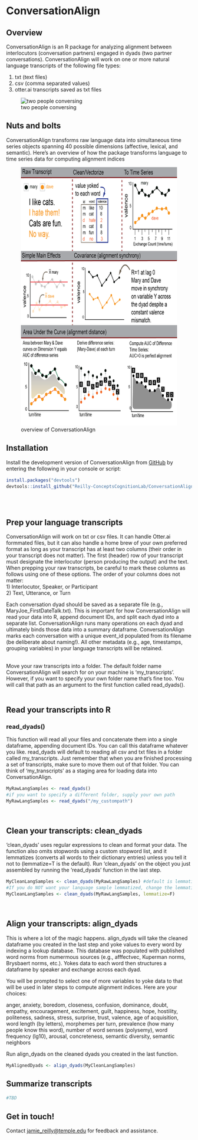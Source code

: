 
<!-- README.md is generated from README.Rmd. Please edit that file -->

# ConversationAlign

<!-- badges: start -->
<!-- badges: end -->

## Overview

ConversationAlign is an R package for analyzing alignment between
interlocutors (conversation partners) engaged in dyads (two partner
conversations). ConversationAlign will work on one or more natural
language transcripts of the following file types: <br/>

1)  txt (text files)
2)  csv (comma separated values)
3)  otter.ai transcripts saved as txt files

<figure>
<img src="man/figures/agepos1.jpg" height="400"
alt="two people conversing" />
<figcaption aria-hidden="true">two people conversing</figcaption>
</figure>

## Nuts and bolts

ConversationAlign transforms raw language data into simultaneous time
series objects spanning 40 possible dimensions (affective, lexical, and
semantic). Here’s an overview of how the package transforms language to
time series data for computing alignment indices<br/>

<figure>
<img src="man/figures/overview.png" height="700"
alt="overview of ConversationAlign" />
<figcaption aria-hidden="true">overview of
ConversationAlign</figcaption>
</figure>

## Installation

Install the development version of ConversationAlign from
[GitHub](https://github.com/) by entering the following in your console
or script:

``` r
install.packages("devtools")
devtools::install_github("Reilly-ConceptsCognitionLab/ConversationAlign")
```

<br/> <br/>

## Prep your language transcripts

ConversationAlign will work on txt or csv files. It can handle Otter.ai
formmated files, but it can also handle a home brew of your own
preferred format as long as your transcript has at least two columns
(their order in your transcript does not matter). The first (header) row
of your transcript must designate the interlocutor (person producing the
output) and the text. When prepping your raw transcripts, be careful to
mark these columns as follows using one of these options. The order of
your columns does not matter:<br/> 1) Interlocutor, Speaker, or
Participant<br/> 2) Text, Utterance, or Turn <br/>

Each conversation dyad should be saved as a separate file (e.g.,
MaryJoe_FirstDateTalk.txt). This is important for how ConversationAlign
will read your data into R, append document IDs, and split each dyad
into a separate list. ConversationAlign runs many operations on each
dyad and ultimately binds those data into a summary dataframe.
ConversationAlign marks each conversation with a unique event_id
populated from its filename (be deliberate about naming!). All other
metadata (e.g., age, timestamps, grouping variables) in your language
transcripts will be retained. <br/> <br/>

Move your raw transcripts into a folder. The default folder name
ConversationAlign will search for on your machine is ‘my_transcripts’.
However, if you want to specify your own folder name that’s fine too.
You will call that path as an argument to the first function called
read_dyads(). <br/> <br/>

## Read your transcripts into R

### read_dyads()

This function will read all your files and concatenate them into a
single dataframe, appending document IDs. You can call this dataframe
whatever you like. read_dyads will default to reading all csv and txt
files in a folder called my_transcripts. Just remember that when you are
finished processing a set of transcripts, make sure to move them out of
that folder. You can think of ‘my_transcripts’ as a staging area for
loading data into ConversationAlign. <br/>

``` r
MyRawLangSamples <- read_dyads()
#if you want to specify a different folder, supply your own path
MyRawLangSamples <- read_dyads("/my_custompath")
```

<br/>

## Clean your transcripts: clean_dyads

‘clean_dyads’ uses regular expressions to clean and format your data.
The function also omits stopwords using a custom stopword list, and it
lemmatizes (converts all words to their dictionary entries) unless you
tell it not to (lemmatize=T is the default). Run ‘clean_dyads’ on the
object you just assembled by running the ‘read_dyads’ function in the
last step. <br/>

``` r
MyCleanLangSamples <- clean_dyads(MyRawLangSamples) #default is lemmatize=T
#If you do NOT want your language sample lemmatized, change the lemmatize argument to F
MyCleanLangSamples <- clean_dyads(MyRawLangSamples, lemmatize=F)
```

<br/>

## Align your transcripts: align_dyads

This is where a lot of the magic happens. align_dyads will take the
cleaned dataframe you created in the last step and yoke values to every
word by indexing a lookup database. This database was populated with
published word norms from numermous sources (e.g., afffectvec, Kuperman
norms, Brysbaert norms, etc.). Yokes data to each word then structures a
dataframe by speaker and exchange across each dyad. <br/>

You will be prompted to select one of more variables to yoke data to
that will be used in later steps to compute alignment indices. Here are
your choices: <br/>

anger, anxiety, boredom, closeness, confusion, dominance, doubt,
empathy, encouragement, excitement, guilt, happiness, hope, hostility,
politeness, sadness, stress, surprise, trust, valence, age of
acquisition, word length (by letters), morphemes per turn, prevalence
(how many people know this word), number of word senses (polysemy), word
frequency (lg10), arousal, concreteness, semantic diversity, semantic
neighbors <br/>

Run align_dyads on the cleaned dyads you created in the last function.

``` r
MyAlignedDyads <- align_dyads(MyCleanLangSamples)
```

## Summarize transcripts

``` r
#TBD
```

## Get in touch!

Contact <jamie_reilly@temple.edu> for feedback and assistance.
